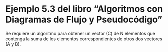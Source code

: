 # Ejemplo 5.3 del libro “Algoritmos con Diagramas de Flujo y Pseudocódigo” 
Se requiere un algoritmo para obtener un vector (C) de N elementos que contenga 
la suma de los elementos correspondientes de otros dos vectores (A y B).
